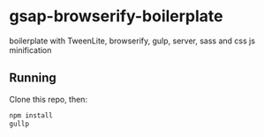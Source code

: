 # gsap-browserify-boilerplate
boilerplate with TweenLite, browserify, gulp, server, sass and css js minification


## Running

Clone this repo, then:

```sh
npm install
gullp
